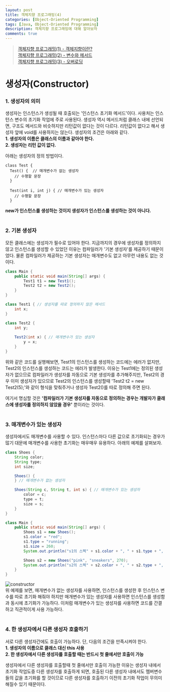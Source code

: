 ```yaml
---
layout: post
title: 객체지향 프로그래밍(4)
categories: [Object-Oriented Programming]
tags: [Java, Object-Oriented Programming]
description: 객체지향 프로그래밍에 대해 알아보자
comments: true
---
```


> [객체지향 프로그래밍(1) - 객체지향이란?](https://keencho.github.io/object-oriented%20programming/2019/03/31/java-%EA%B0%9D%EC%B2%B4%EC%A7%80%ED%96%A51.html)  
> [객체지향 프로그래밍(2) - 변수와 메서드](https://keencho.github.io/object-oriented%20programming/2019/04/02/java-%EA%B0%9D%EC%B2%B4%EC%A7%80%ED%96%A52.html)  
> [객체지향 프로그래밍(3) - 오버로딩](https://keencho.github.io/object-oriented%20programming/2019/04/05/java-%EA%B0%9D%EC%B2%B4%EC%A7%80%ED%96%A53.html)  

# **생성자(Constructor)**  
### 1. 생성자의 의미  
생성자는 인스턴스가 생성될 때 호출되는 '인스턴스 초기화 메서드'이다. 사용처는 인스턴스 변수의 초기화 작업에 주로 사용된다. 생성자 역시 메서드처럼 클래스 내에 선언되면, 구조도 메서드와 비슷하지만 리턴값이 없다는 것이 다르다. 리턴값이 없다고 해서 생성자 앞에 void를 사용하지는 않는다. 생성자의 조건은 아래와 같다.  
**1. 생성자의 이름은 클래스의 이름과 같아야 한다.**  
**2. 생성자는 리턴 값이 없다.**

아래는 생성자의 정의 방법이다.  
~~~
class Test {
  Test() {  // 매개변수가 없는 생성자
    // 수행할 문장
  }
  
  Test(int i, int j) { // 매개변수가 있는 생성자
    // 수행할 문장
  }
~~~  
**new가 인스턴스를 생성하는 것이지 생성자가 인스턴스를 생성하는 것이 아니다.**  
<br>  
### 2. 기본 생성자  
모든 클래스에는 생성자가 필수로 있어야 한다. 지금까지의 경우에 생성자를 정의하지 않고 인스턴스를 생성할 수 있었던 이유는 컴파일러가 '기본 생성자'를 제공하기 때문이었다. 물론 컴파일러가 제공하는 기본 생성자는 매개변수도 없고 아무런 내용도 없는 것이다.  
~~~java
class Main {
	public static void main(String[] args) {
		Test1 t1 = new Test1();
		Test2 t2 = new Test2();
	}
}

class Test1 { // 생성자를 따로 정의하지 않은 메서드
	int x;
}

class Test2 {
	int y;
	
	Test2(int x) { // 매개변수가 있는 생성자
		y = x;
	}
}
~~~  
위와 같은 코드를 실행해보면, Test1의 인스턴스를 생성하는 코드에는 에러가 없지만, Test2의 인스턴스를 생성하는 코드는 에러가 발생한다. 이유는 Test1에는 정의된 생성자가 없으므로 컴파일러가 생성자를 자동으로 기본 생성자를 추가해주지만, Test2의 경우 이미 생성자가 있으므로 Test2의 인스턴스를 생성할때 'Test2 t2 = new Test2(5);'와 같이 형식을 맞춰주거나 생성자 Test2()를  따로 정의해 주면 된다.

여기서 명심할 것은 **'컴파일러가 기본 생성자를 자동으로 정의하는 경우는 개발자가 클래스에 생성자를 정의하지 않았을 경우'** 뿐이라는 것이다.  
<br>  
### 3. 매개변수가 있는 생성자  
생성자에서도 매개변수를 사용할 수 있다. 인스턴스마다 다른 값으로 초기화되는 경우가 많기 대문에 매개변수를 사용한 초기화는 매우매우 유용하다. 아래의 예제를 살펴보자.  
~~~java
class Shoes {
	String color;
	String type;
	int size;

	Shoes() {
	} // 매개변수가 없는 생성자

	Shoes(String c, String t, int s) { // 매개변수가 있는 생성자
		color = c;
		type = t;
		size = s;
	}
}

class Main {
	public static void main(String[] args) {
		Shoes s1 = new Shoes();
		s1.color = "red";
		s1.type = "running";
		s1.size = 260;
		System.out.println("s1의 스펙" + s1.color + ", " + s1.type + ", " + s1.size);

		Shoes s2 = new Shoes("pink", "sneakers", 270);
		System.out.println("s2의 스펙" + s2.color + ", " + s2.type + ", " + s2.size);
	}
}
~~~  
![constructor](https://user-images.githubusercontent.com/36055500/55971533-a39b9400-5cbc-11e9-85fd-3a7b12e77971.JPG)  
위 예제를 보면, 매개변수가 없는 생성자를 사용하면, 인스턴스를 생성한 후 인스턴스 변수를 따로 초기화 해줘야 하지만 매개변수가 있는 생성자를 사용하면 인스턴스를 생성함과 동시에 초기화가 가능하다. 이처럼 매개변수가 있는 생성자를 사용하면 코드를 간결하고 직관적이게 사용 가능하다.  
<br>  
### 4. 한 생성자에서 다른 생성자 호출하기  
서로 다른 생성자간에도 호출이 가능하다. 단, 다음의 조건을 만족시켜야 한다.  
**1. 생성자의 이름으로 클래스 대신 this 사용**  
**2. 한 생성자에서 다른 생성자를 호출할 때는 반드시 첫 줄에서만 호출이 가능**

생성자에서 다른 생성자를 호출할때 첫 줄에서만 호출이 가능한 이유는 생성자 내에서 초기화 작업도중 다른 생성자를 호출하게 되면, 호출된 다른 생성자 내에서도 멤버변수들의 값을 초기화를 할 것이므로 다른 생성자를 호출하기 이전의 초기화 작업이 무의미해질수 있기 때문이다.

